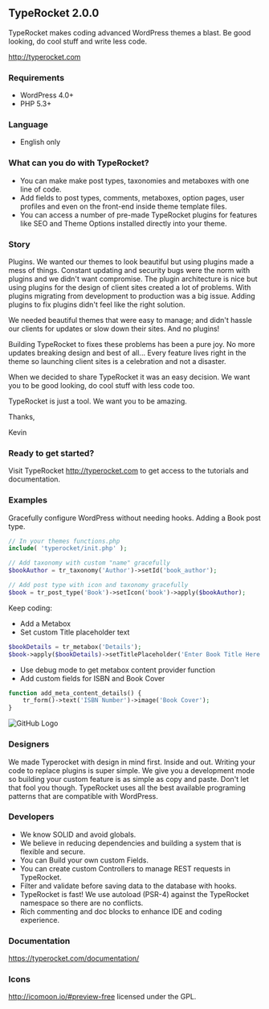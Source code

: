 ## TypeRocket 2.0.0
TypeRocket makes coding advanced WordPress themes a blast. Be good looking, do cool stuff and write less code.

http://typerocket.com

### Requirements

- WordPress 4.0+
- PHP 5.3+

### Language

- English only

### What can you do with TypeRocket?

- You can make make post types, taxonomies and metaboxes with one line of code.
- Add fields to post types, comments, metaboxes, option pages, user profiles and even on the front-end inside theme template files.
- You can access a number of pre-made TypeRocket plugins for features like SEO and Theme Options installed directly into your theme.

### Story

Plugins. We wanted our themes to look beautiful but using plugins made a mess of things. Constant updating and security bugs were the norm with plugins and we didn't want compromise. The plugin architecture is nice but using plugins for the design of client sites created a lot of problems. With plugins migrating from development to production was a big issue. Adding plugins to fix plugins didn't feel like the right solution.

We needed beautiful themes that were easy to manage; and didn't hassle our clients for updates or slow down their sites. And no plugins!

Building TypeRocket to fixes these problems has been a pure joy. No more updates breaking design and best of all... Every feature lives right in the theme so launching client sites is a celebration and not a disaster.

When we decided to share TypeRocket it was an easy decision. We want you to be good looking, do cool stuff with less code too.

TypeRocket is just a tool. We want you to be amazing.

Thanks,

Kevin

### Ready to get started?

Visit TypeRocket http://typerocket.com to get access to the tutorials and documentation.

### Examples

Gracefully configure WordPress without needing hooks. Adding a Book post type.

```php
// In your themes functions.php
include( 'typerocket/init.php' );

// Add taxonomy with custom "name" gracefully
$bookAuthor = tr_taxonomy('Author')->setId('book_author');

// Add post type with icon and taxonomy gracefully
$book = tr_post_type('Book')->setIcon('book')->apply($bookAuthor);
```

Keep coding:

- Add a Metabox
- Set custom Title placeholder text

```php
$bookDetails = tr_metabox('Details');
$book->apply($bookDetails)->setTitlePlaceholder('Enter Book Title Here');
```

- Use debug mode to get metabox content provider function
- Add custom fields for ISBN and Book Cover

```php
function add_meta_content_details() {
    tr_form()->text('ISBN Number')->image('Book Cover');
}
```

![GitHub Logo](http://typerocket.com/github/typerocket-book-example.png)

### Designers

We made Typerocket with design in mind first. Inside and out. Writing your code to replace plugins is super simple. We give you a development mode so building your custom feature is as simple as copy and paste. Don't let that fool you though. TypeRocket uses all the best available programing patterns that are compatible with WordPress.

### Developers

- We know SOLID and avoid globals.
- We believe in reducing dependencies and building a system that is flexible and secure.
- You can Build your own custom Fields.
- You can create custom Controllers to manage REST requests in TypeRocket.
- Filter and validate before saving data to the database with hooks.
- TypeRocket is fast! We use autoload (PSR-4) against the TypeRocket namespace so there are no conflicts.
- Rich commenting and doc blocks to enhance IDE and coding experience.

### Documentation

https://typerocket.com/documentation/

### Icons

http://icomoon.io/#preview-free licensed under the GPL.